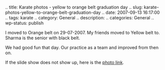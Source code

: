 .. title: Karate photos - yellow to orange belt graduation day
.. slug: karate-photos-yellow-to-orange-belt-graduation-day
.. date: 2007-09-13 16:17:00
.. tags: karate
.. category: General
.. description: 
.. categories: General
.. wp-status: publish

<html><body><p>I moved to Orange belt on 29-07-2007. My friends moved to Yellow belt to. Sharma is the senior with black belt.

We had good fun that day. Our practice as a team and improved from then on. 



If the slide show does not show up, here is the <a href="http://picasaweb.google.com/orsenthil/Karate">photo link</a>.</p></body></html>